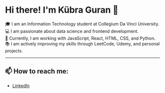 # Hi there! I'm Kübra Guran 👋

🎓 I am an Information Technology student at Collegium Da Vinci University.  
💻 I am passionate about data science and frontend development.  
🌱 Currently, I am working with JavaScript, React, HTML, CSS, and Python.  
📚 I am actively improving my skills through LeetCode, Udemy, and personal projects.

---

## 📫 How to reach me:

- [LinkedIn](https://www.linkedin.com/in/kubraguran/) 
